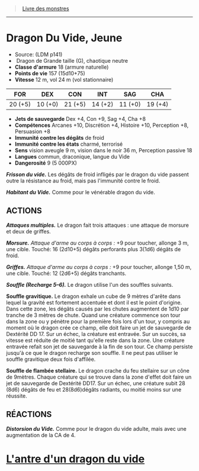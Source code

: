 ﻿> [Livre des monstres](tome_of_beasts.md)

---

# Dragon Du Vide, Jeune

- Source: (LDM p141)
-  Dragon de Grande taille (G), chaotique neutre
- **Classe d'armure** 18 (armure naturelle)
- **Points de vie** 157 (15d10+75)
- **Vitesse** 12 m, vol 24 m (vol stationnaire)

|FOR|DEX|CON|INT|SAG|CHA|
|---|---|---|---|---|---|
|20 (+5)|10 (+0)|21 (+5)|14 (+2)|11 (+0)|19 (+4)|

- **Jets de sauvegarde** Dex +4, Con +9, Sag +4, Cha +8
- **Compétences** Arcanes +10, Discrétion +4, Histoire +10, Perception +8, Persuasion +8
- **Immunité contre les dégâts** de froid
- **Immunité contre les états** charmé, terrorisé
- **Sens** vision aveugle 9 m, vision dans le noir 36 m, Perception passive 18
- **Langues** commun, draconique, langue du Vide
- **Dangerosité** 9 (5 000PX)

**_Frisson du vide._** Les dégâts de froid infligés par le dragon du vide passent outre la résistance au froid, mais pas l'immunité contre le froid.

**_Habitant du Vide._** Comme pour le vénérable dragon du vide.

## ACTIONS

**_Attaques multiples._** Le dragon fait trois attaques : une attaque de morsure et deux de griffes.

**_Morsure._** _Attaque d'arme au corps à corps :_ +9 pour toucher, allonge 3 m, une cible. Touché: 16 (2d10+5) dégâts perforants plus 3(1d6) dégâts de froid.

**_Griffes._** _Attaque d'arme au corps à corps :_ +9 pour toucher, allonge 1,50 m, une cible. Touché: 12 (2d6+5) dégâts tranchants.

**_Souffle (Recharge 5–6)._** Le dragon utilise l'un des souffles suivants.

**Souffle gravitique.** Le dragon exhale un cube de 9 mètres d'arête dans lequel la gravité est fortement accentuée et dont il est le point d'origine. Dans cette zone, les dégâts causés par les chutes augmentent de 1d10 par tranche de 3 mètres de chute. Quand une créature commence son tour dans la zone ou y pénètre pour la première fois lors d'un tour, y compris au moment où le dragon crée ce champ, elle doit faire un jet de sauvegarde de Dextérité DD 17. Sur un échec, la créature est entravée. Sur un succès, sa vitesse est réduite de moitié tant qu'elle reste dans la zone. Une créature entravée refait son jet de sauvegarde à la fin de son tour. Ce champ persiste jusqu'à ce que le dragon recharge son souffle. Il ne peut pas utiliser le souffle gravitique deux fois d'affilée.

**Souffle de flambée stellaire.** Le dragon crache du feu stellaire sur un cône de 9mètres. Chaque créature qui se trouve dans la zone d'effet doit faire un jet de sauvegarde de Dextérité DD17. Sur un échec, une créature subit 28 (8d6) dégâts de feu et 28(8d6)dégâts radiants, ou moitié moins sur une réussite.

## RÉACTIONS

**_Distorsion du Vide._** Comme pour le dragon du vide adulte, mais avec une augmentation de la CA de 4.

# [L'antre d'un dragon du vide](tome_of_beasts_lantre_dun_dragon_du_vide.md)

